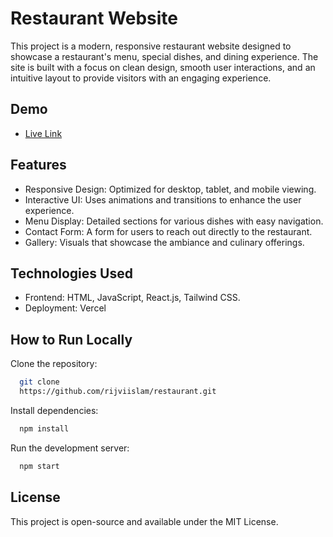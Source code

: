 
# Restaurant Website


This project is a modern, responsive restaurant website designed to showcase a restaurant's menu, special dishes, and dining experience. The site is built with a focus on clean design, smooth user interactions, and an intuitive layout to provide visitors with an engaging experience.



## Demo

- [Live Link](https://restaurant-tau-ten.vercel.app)


## Features

- Responsive Design: Optimized for desktop, tablet, and mobile viewing.
- Interactive UI: Uses animations and transitions to enhance the user experience.
- Menu Display: Detailed sections for various dishes with easy navigation.
- Contact Form: A form for users to reach out directly to the restaurant.
- Gallery: Visuals that showcase the ambiance and culinary offerings.

## Technologies Used
- Frontend: HTML, JavaScript, React.js, Tailwind CSS.
- Deployment: Vercel


## How to Run Locally

Clone the repository:

```bash
  git clone
  https://github.com/rijviislam/restaurant.git
```
Install dependencies:
```bash
  npm install
```
Run the development server:
```bash
  npm start
```

## License

This project is open-source and available under the MIT License.

